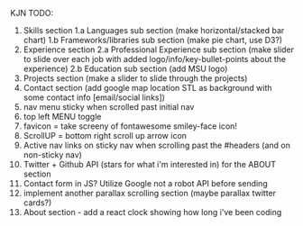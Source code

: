 KJN TODO:


1. Skills section
   1.a Languages sub section (make horizontal/stacked bar chart)
   1.b Frameworks/libraries sub section (make pie chart, use D3?)
2. Experience section
   2.a Professional Experience sub section (make slider to slide over each job with added logo/info/key-bullet-points about the experience)
   2.b Education sub section (add MSU logo)
3. Projects section (make a slider to slide through the projects)
4. Contact section (add google map location STL as background with some contact info [email/social links])
5. nav menu sticky when scrolled past initial nav
6. top left MENU toggle
7. favicon = take screeny of fontawesome smiley-face icon!
8. ScrollUP = bottom right scroll up arrow icon
9. Active nav links on sticky nav when scrolling past the #headers (and on non-sticky nav)
10. Twitter + Github API (stars for what i'm interested in) for the ABOUT section
11. Contact form in JS? Utilize Google not a robot API before sending
12. implement another parallax scrolling section (maybe parallax twitter cards?)
13. About section - add a react clock showing how long i've been coding
